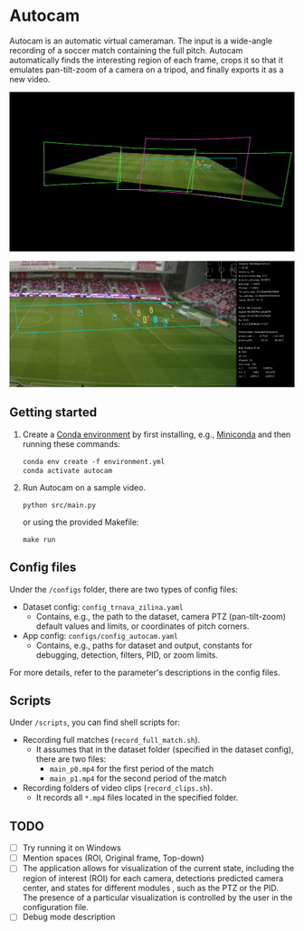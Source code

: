 # Autocam

Autocam is an automatic virtual cameraman. The input is a wide-angle recording of a soccer match containing the full pitch. Autocam automatically finds the interesting region of each frame, crops it so that it emulates pan-tilt-zoom of a camera on a tripod, and finally exports it as a new video.

![Title main](assets/images/title_main.png)

![Title ROI](assets/images/title_roi.png)

## Getting started

1. Create a [Conda environment](https://docs.conda.io/en/latest/) by first installing, e.g., [Miniconda](https://docs.conda.io/projects/miniconda/en/latest/miniconda-install.html) and then running these commands:

    ```shell
    conda env create -f environment.yml
    conda activate autocam
    ```

2. Run Autocam on a sample video.

    ```shell
    python src/main.py
    ```

    or using the provided Makefile:

    ```shell
    make run
    ```

## Config files

Under the `/configs` folder, there are two types of config files:

- Dataset config: `config_trnava_zilina.yaml`
  - Contains, e.g., the path to the dataset, camera PTZ (pan-tilt-zoom) default values and limits, or coordinates of pitch corners.
- App config: `configs/config_autocam.yaml`
  - Contains, e.g., paths for dataset and output, constants for debugging, detection, filters, PID, or zoom limits.

For more details, refer to the parameter's descriptions in the config files.

## Scripts

Under `/scripts`, you can find shell scripts for:

- Recording full matches (`record_full_match.sh`).
  - It assumes that in the dataset folder (specified in the dataset config), there are two files:
    - `main_p0.mp4` for the first period of the match
    - `main_p1.mp4` for the second period of the match
- Recording folders of video clips (`record_clips.sh`).
  - It records all `*.mp4` files located in the specified folder.

## TODO

- [ ] Try running it on Windows
- [ ] Mention spaces (ROI, Original frame, Top-down)
- [ ] The application allows for visualization of the current state, including the region of interest (ROI) for each camera, detections
      predicted camera center, and states for different modules , such as the PTZ or the PID. The presence of a particular visualization is controlled by the user in the configuration file.
- [ ] Debug mode description
